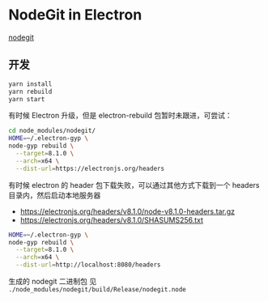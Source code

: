 # NodeGit in Electron

[nodegit](https://www.nodegit.org/)

## 开发

```sh
yarn install
yarn rebuild
yarn start
```

有时候 Electron 升级，但是 electron-rebuild 包暂时未跟进，可尝试：

```sh
cd node_modules/nodegit/
HOME=~/.electron-gyp \
node-gyp rebuild \
  --target=8.1.0 \
  --arch=x64 \
  --dist-url=https://electronjs.org/headers
```

有时候 electron 的 header 包下载失败，可以通过其他方式下载到一个 headers 目录内，然后启动本地服务器

+ https://electronjs.org/headers/v8.1.0/node-v8.1.0-headers.tar.gz
+ https://electronjs.org/headers/v8.1.0/SHASUMS256.txt

```sh
HOME=~/.electron-gyp \
node-gyp rebuild \
  --target=8.1.0 \
  --arch=x64 \
  --dist-url=http://localhost:8080/headers
```

生成的 nodegit 二进制包 见 ```./node_modules/nodegit/build/Release/nodegit.node```